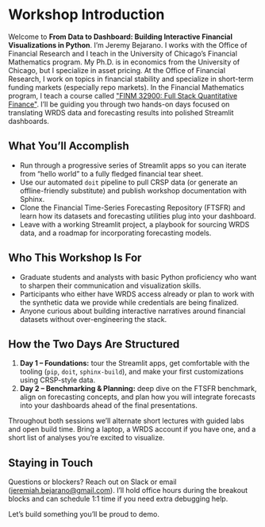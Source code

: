 # Workshop Introduction

Welcome to **From Data to Dashboard: Building Interactive Financial Visualizations in Python**. I’m Jeremy Bejarano. I works with the Office of Financial Research and I teach in the University of Chicago’s Financial Mathematics program. My Ph.D. is in economics from the University of Chicago, but I specialize in asset pricing. At the Office of Financial Research, I work on topics in financial stability and specialize in short-term funding markets (especially repo markets). In the Financial Mathematics program, I teach a course called ["FINM 32900: Full Stack Quantitative Finance"](https://finmath.uchicago.edu/curriculum/degree-concentrations/financial-computing/finm-32900/). I’ll be guiding you through two hands-on days focused on translating WRDS data and forecasting results into polished Streamlit dashboards.

## What You’ll Accomplish
- Run through a progressive series of Streamlit apps so you can iterate from “hello world” to a fully fledged financial tear sheet.
- Use our automated `doit` pipeline to pull CRSP data (or generate an offline-friendly substitute) and publish workshop documentation with Sphinx.
- Clone the Financial Time-Series Forecasting Repository (FTSFR) and learn how its datasets and forecasting utilities plug into your dashboard.
- Leave with a working Streamlit project, a playbook for sourcing WRDS data, and a roadmap for incorporating forecasting models.

## Who This Workshop Is For
- Graduate students and analysts with basic Python proficiency who want to sharpen their communication and visualization skills.
- Participants who either have WRDS access already or plan to work with the synthetic data we provide while credentials are being finalized.
- Anyone curious about building interactive narratives around financial datasets without over-engineering the stack.

## How the Two Days Are Structured
1. **Day 1 – Foundations:** tour the Streamlit apps, get comfortable with the tooling (`pip`, `doit`, `sphinx-build`), and make your first customizations using CRSP-style data.
2. **Day 2 – Benchmarking & Planning:** deep dive on the FTSFR benchmark, align on forecasting concepts, and plan how you will integrate forecasts into your dashboards ahead of the final presentations.

Throughout both sessions we’ll alternate short lectures with guided labs and open build time. Bring a laptop, a WRDS account if you have one, and a short list of analyses you’re excited to visualize.

## Staying in Touch
Questions or blockers? Reach out on Slack or email (jeremiah.bejarano@gmail.com). I’ll hold office hours during the breakout blocks and can schedule 1:1 time if you need extra debugging help.

Let’s build something you’ll be proud to demo.
